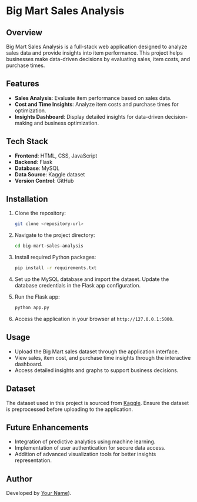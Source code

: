 # Big Mart Sales Analysis  

## Overview  
Big Mart Sales Analysis is a full-stack web application designed to analyze sales data and provide insights into item performance. This project helps businesses make data-driven decisions by evaluating sales, item costs, and purchase times.  

## Features  
- **Sales Analysis**: Evaluate item performance based on sales data.  
- **Cost and Time Insights**: Analyze item costs and purchase times for optimization.  
- **Insights Dashboard**: Display detailed insights for data-driven decision-making and business optimization.  

## Tech Stack  
- **Frontend**: HTML, CSS, JavaScript  
- **Backend**: Flask  
- **Database**: MySQL  
- **Data Source**: Kaggle dataset  
- **Version Control**: GitHub  

## Installation  
1. Clone the repository:  
   ```bash  
   git clone <repository-url>  
   ```  
2. Navigate to the project directory:  
   ```bash  
   cd big-mart-sales-analysis  
   ```  
3. Install required Python packages:  
   ```bash  
   pip install -r requirements.txt  
   ```  
4. Set up the MySQL database and import the dataset. Update the database credentials in the Flask app configuration.  

5. Run the Flask app:  
   ```bash  
   python app.py  
   ```  
6. Access the application in your browser at `http://127.0.0.1:5000`.  

## Usage  
- Upload the Big Mart sales dataset through the application interface.  
- View sales, item cost, and purchase time insights through the interactive dashboard.  
- Access detailed insights and graphs to support business decisions.  

## Dataset  
The dataset used in this project is sourced from [Kaggle](https://www.kaggle.com/datasets/brijbhushannanda1979/bigmart-sales-data). Ensure the dataset is preprocessed before uploading to the application.  



## Future Enhancements  
- Integration of predictive analytics using machine learning.  
- Implementation of user authentication for secure data access.  
- Addition of advanced visualization tools for better insights representation.  

## Author  
Developed by [Your Name]([https://github.com/SairajRajput12])).  

